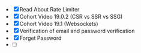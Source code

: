 
- [x] Read About Rate Limiter 
- [x] Cohort Video 19.0.2 (CSR vs SSR vs SSG)
- [x]  Cohort Video 19.1 (Websockets)
- [x] Verification of email and password verification
- [x] Forget Password 
- [ ] 






  